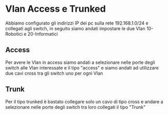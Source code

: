 # Vlan Access e Trunked
Abbiamo configurato gli indirizzi IP dei pc sulla rete 192.168.1.0/24 e collegati agli switch, in seguito siamo andati impostare le due Vlan 10-Robotici e 20-Informatici

## Access
Per avere le Vlan in access siamo andati a selezionare nelle porte degli switch alle Vlan interessate e il tipo "access" e siamo andati ad utilizzare due cavi cross 
tra gli switch uno per ogni Vlan

## Trunk
Per il tipo trunked è bastato collegare solo un cavo di tipo cross e andare a selezionare nelle porte degli switch tra loro collegati il tipo "Trunk" 
